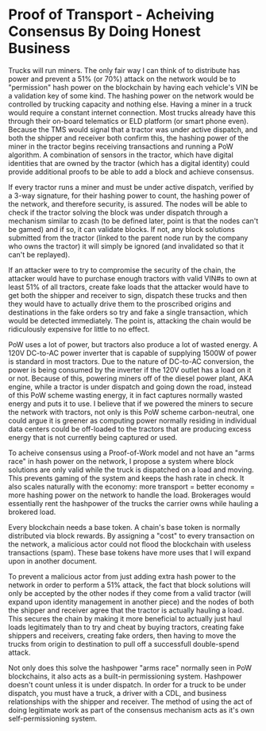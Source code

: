 # Proof of Transport - Acheiving Consensus By Doing Honest Business

Trucks will run miners. The only fair way I can think of to distribute has power and prevent a 51% (or 70%) attack on the network would be to "permission" hash power on the blockchain by having each vehicle's VIN be a validation key of some kind. The hashing power on the network would be controlled by trucking capacity and nothing else. Having a miner in a truck would require a constant internet connection. Most trucks already have this through their on-board telematics or ELD platform (or smart phone even). Because the TMS would signal that a tractor was under active dispatch, and both the shipper and receiver both confirm this, the hashing power of the miner in the tractor begins receiving transactions and running a PoW algorithm. A combination of sensors in the tractor, which have digital identities that are owned by the tractor (which has a digital identity) could provide additional proofs to be able to add a block and achieve consensus.

If every tractor runs a miner and must be under active dispatch, verified by a 3-way signature, for their hashing power to count, the hashing power of the network, and therefore security, is assured. The nodes will be able to check if the tractor solving the block was under dispatch through a mechanism similar to zcash (to be defined later, point is that the nodes can't be gamed) and if so, it can validate blocks. If not, any block solutions submitted from the tractor (linked to the parent node run by the company who owns the tractor) it will simply be ignored (and invalidated so that it can't be replayed).

If an attacker were to try to compromise the security of the chain, the attacker would have to purchase enough tractors with valid VIN#s to own at least 51% of all tractors, create fake loads that the attacker would have to get both the shipper and receiver to sign, dispatch these trucks and then they would have to actually drive them to the proscribed origins and destinations in the fake orders so try and fake a single transaction, which would be detected immediately. The point is, attacking the chain would be ridiculously expensive for little to no effect.

PoW uses a lot of power, but tractors also produce a lot of wasted energy. A 120V DC-to-AC power inverter that is capable of supplying 1500W of power is standard in most tractors. Due to the nature of DC-to-AC conversion, the power is being consumed by the inverter if the 120V outlet has a load on it or not. Because of this, powering miners off of the diesel power plant, AKA engine, while a tractor is under dispatch and going down the road, instead of this PoW scheme wasting energy, it in fact captures normally wasted energy and puts it to use. I believe that if we powered the miners to secure the network with tractors, not only is this PoW scheme carbon-neutral, one could argue it is greener as computing power normally residing in individual data centers could be off-loaded to the tractors that are producing excess energy that is not currently being captured or used.

To acheive consensus using a Proof-of-Work model and not have an "arms race" in hash power on the network, I propose a system where block solutions are only valid while the truck is dispatched on a load and moving. This prevents gaming of the system and keeps the hash rate in check. It also scales naturally with the economy: more transport = better economy = more hashing power on the network to handle the load. Brokerages would essentially rent the hashpower of the trucks the carrier owns while hauling a brokered load. 

Every blockchain needs a base token. A chain's base token is normally distributed via block rewards. By assigning a "cost" to every transaction on the network, a malicious actor could not flood the blockchain with useless transactions (spam). These base tokens have more uses that I will expand upon in another document.

To prevent a malicious actor from just adding extra hash power to the network in order to perform a 51% attack, the fact that block solutions will only be accepted by the other nodes if they come from a valid tractor (will expand upon identity management in another piece) and the nodes of both the shipper and receiver agree that the tractor is actually hauling a load. This secures the chain by making it more beneficial to actually just haul loads legitimately than to try and cheat by buying tractors, creating fake shippers and receivers, creating fake orders, then having to move the trucks from origin to destination to pull off a successfull double-spend attack. 

Not only does this solve the hashpower "arms race" normally seen in PoW blockchains, it also acts as a built-in permissioning system. Hashpower doesn't count unless it is under dispatch. In order for a truck to be under dispatch, you must have a truck, a driver with a CDL, and business relationships with the shipper and receiver. The method of using the act of doing legitimate work as part of the consensus mechanism acts as it's own self-permissioning system.
